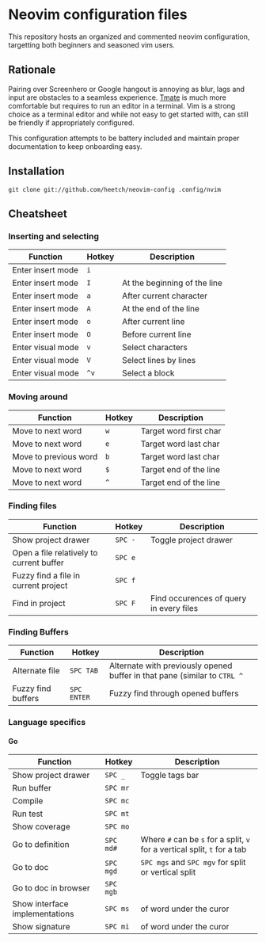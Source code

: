 # Neovim configuration files

This repository hosts an organized and commented neovim configuration, targetting both beginners and seasoned vim users.

## Rationale

Pairing over Screenhero or Google hangout is annoying as blur, lags and input are obstacles to a seamless experience.
[Tmate](http://tmate.io) is much more comfortable but requires to run an editor in a terminal. Vim is a strong choice
as a terminal editor and while not easy to get started with, can still be friendly if appropriately configured.

This configuration attempts to be battery included and maintain proper documentation to keep onboarding easy.

## Installation

`git clone git://github.com/heetch/neovim-config .config/nvim`

## Cheatsheet

### Inserting and selecting

| Function | Hotkey | Description |
|----------|--------|-------------|
| Enter insert mode | `i` | |
| Enter insert mode | `I` | At the beginning of the line |
| Enter insert mode | `a` | After current character |
| Enter insert mode | `A` | At the end of the line |
| Enter insert mode | `o` | After current line |
| Enter insert mode | `O` | Before current line |
| Enter visual mode | `v` | Select characters |
| Enter visual mode | `V` | Select lines by lines |
| Enter visual mode | `^v` | Select a block |

### Moving around

| Function | Hotkey | Description |
|----------|--------|-------------|
| Move to next word | `w` | Target word first char |
| Move to next word | `e` | Target word last char |
| Move to previous word | `b` | Target word last char |
| Move to next word | `$` | Target end of the line |
| Move to next word | `^` | Target end of the line |

### Finding files

| Function | Hotkey | Description |
|----------|--------|-------------|
| Show project drawer | `SPC -` | Toggle project drawer |
| Open a file relatively to current buffer | `SPC e` | |
| Fuzzy find a file in current project | `SPC f` | |
| Find in project | `SPC F` | Find occurences of query in every files |

### Finding Buffers

| Function | Hotkey | Description |
|----------|--------|-------------|
| Alternate file | `SPC TAB` | Alternate with previously opened buffer in that pane (similar to `CTRL ^` |
| Fuzzy find buffers | `SPC ENTER` | Fuzzy find through opened buffers |

### Language specifics

#### Go

| Function | Hotkey | Description |
|----------|--------|-------------|
| Show project drawer | `SPC _` | Toggle tags bar |
| Run buffer | `SPC mr` | |
| Compile | `SPC mc` | |
| Run test | `SPC mt` | |
| Show coverage | `SPC mo` | |
| Go to definition | `SPC md#` | Where `#` can be `s` for a split, `v` for a vertical split, `t` for a tab |
| Go to doc | `SPC mgd` | `SPC mgs` and `SPC mgv` for split or vertical split|
| Go to doc in browser | `SPC mgb` | |
| Show interface implementations | `SPC ms` | of word under the curor |
| Show signature | `SPC mi` | of word under the curor |


